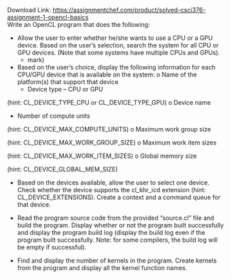 Download Link: https://assignmentchef.com/product/solved-csci376-assignment-1-opencl-basics
<br>
Write an OpenCL program that does the following:

<ul>

 <li>Allow the user to enter whether he/she wants to use a CPU or a GPU device. Based on the user’s selection, search the system for all CPU or GPU devices. (Note that some systems have multiple CPUs and GPUs).

  <ul>

   <li>mark)</li>

  </ul></li>

 <li>Based on the user’s choice, display the following information for each CPU/GPU device that is available on the system: o Name of the platform(s) that support that device

  <ul>

   <li>Device type – CPU or GPU</li>

  </ul></li>

</ul>

(hint: CL_DEVICE_TYPE_CPU or CL_DEVICE_TYPE_GPU) o Device name

<ul>

 <li>Number of compute units</li>

</ul>

(hint: CL_DEVICE_MAX_COMPUTE_UNITS) o Maximum work group size

(hint: CL_DEVICE_MAX_WORK_GROUP_SIZE) o Maximum work item sizes

(hint: CL_DEVICE_MAX_WORK_ITEM_SIZES) o Global memory size

(hint: CL_DEVICE_GLOBAL_MEM_SIZE)




<ul>

 <li>Based on the devices available, allow the user to select one device. Check whether the device supports the cl_khr_icd extension (hint: CL_DEVICE_EXTENSIONS). Create a context and a command queue for that device.</li>

</ul>







<ul>

 <li>Read the program source code from the provided “source.cl” file and build the program. Display whether or not the program built successfully and display the program build log (display the build log even if the program built successfully. Note: for some compilers, the build log will be empty if successful).</li>

</ul>




<ul>

 <li>Find and display the number of kernels in the program. Create kernels from the program and display all the kernel function names.</li>

</ul>